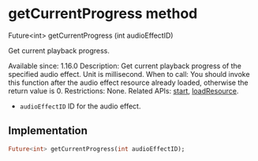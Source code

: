 


# getCurrentProgress method








Future&lt;int> getCurrentProgress
(int audioEffectID)





<p>Get current playback progress.</p>
<p>Available since: 1.16.0
Description: Get current playback progress of the specified audio effect. Unit is millisecond.
When to call: You should invoke this function after the audio effect resource already loaded, otherwise the return value is 0.
Restrictions: None.
Related APIs: <a href="../../zego_uikit_prebuilt_live_audio_room/ZegoAudioEffectPlayer/start.md">start</a>, <a href="../../zego_uikit_prebuilt_live_audio_room/ZegoAudioEffectPlayer/loadResource.md">loadResource</a>.</p>
<ul>
<li><code>audioEffectID</code> ID for the audio effect.</li>
</ul>



## Implementation

```dart
Future<int> getCurrentProgress(int audioEffectID);
```







